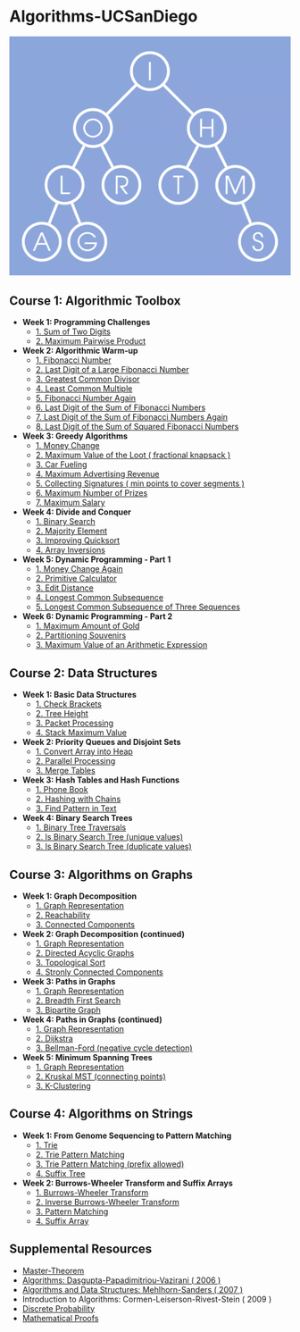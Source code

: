 # Algorithms-UCSanDiego
![](docs/algorithms.png)

## Course 1: Algorithmic Toolbox
* **Week 1: Programming Challenges**
  * [1. Sum of Two Digits](1_course/1_week/1_sum_of_two_digits)
  * [2. Maximum Pairwise Product](1_course/1_week/2_max_pairwise_product)
* **Week 2: Algorithmic Warm-up**
  * [1. Fibonacci Number](1_course/2_week/1_fibonacci_number)
  * [2. Last Digit of a Large Fibonacci Number](1_course/2_week/2_last_digit_of_fibonacci_number)
  * [3. Greatest Common Divisor](1_course/2_week/3_greatest_common_divisor)
  * [4. Least Common Multiple](1_course/2_week/4_least_common_multiple)
  * [5. Fibonacci Number Again](1_course/2_week/5_fibonacci_number_again)
  * [6. Last Digit of the Sum of Fibonacci Numbers](1_course/2_week/6_last_digit_of_the_sum_of_fibonacci_numbers)
  * [7. Last Digit of the Sum of Fibonacci Numbers Again](1_course/2_week/7_last_digit_of_the_sum_of_fibonacci_numbers_again)
  * [8. Last Digit of the Sum of Squared Fibonacci Numbers](1_course/2_week/8_last_digit_of_the_sum_of_squares_of_fibonacci_numbers)
* **Week 3: Greedy Algorithms**
  * [1. Money Change](1_course/3_week/1_money_change)
  * [2. Maximum Value of the Loot ( fractional knapsack )](1_course/3_week/2_max_value_loot)
  * [3. Car Fueling](1_course/3_week/3_car_fueling)
  * [4. Maximum Advertising Revenue](1_course/3_week/4_max_ad_rev)
  * [5. Collecting Signatures ( min points to cover segments )](1_course/3_week/5_collecting_signatures)
  * [6. Maximum Number of Prizes](1_course/3_week/6_max_num_prizes)
  * [7. Maximum Salary](1_course/3_week/7_max_salary)
* **Week 4: Divide and Conquer**
  * [1. Binary Search](1_course/4_week/1_binary_search)
  * [2. Majority Element](1_course/4_week/2_majority_element)
  * [3. Improving Quicksort](1_course/4_week/3_improving_quicksort)
  * [4. Array Inversions](1_course/4_week/4_array_inversions)
* **Week 5: Dynamic Programming - Part 1**
  * [1. Money Change Again](1_course/5_week/1_money_change_again)
  * [2. Primitive Calculator](1_course/5_week/2_primitive_calculator)
  * [3. Edit Distance](1_course/5_week/3_edit_distance)
  * [4. Longest Common Subsequence](1_course/5_week/4_longest_common_subseq)
  * [5. Longest Common Subsequence of Three Sequences](1_course/5_week/5_longest_common_subseq3)
* **Week 6: Dynamic Programming - Part 2**
  * [1. Maximum Amount of Gold](1_course/6_week/1_max_amount_gold)
  * [2. Partitioning Souvenirs](1_course/6_week/2_partition_souvenirs)
  * [3. Maximum Value of an Arithmetic Expression](1_course/6_week/3_max_val_exp)
  
## Course 2: Data Structures
* **Week 1: Basic Data Structures**
  * [1. Check Brackets ](2_course/1_week/1_bracket_match)
  * [2. Tree Height](2_course/1_week/2_tree_height)
  * [3. Packet Processing](2_course/1_week/3_packet_processing)
  * [4. Stack Maximum Value](2_course/1_week/4_stack_max_value)
* **Week 2: Priority Queues and Disjoint Sets**
  * [1. Convert Array into Heap](2_course/2_week/1_convert_array_to_heap)
  * [2. Parallel Processing](2_course/2_week/2_parallel_processing)
  * [3. Merge Tables](2_course/3_week/2_merge_tables)
* **Week 3: Hash Tables and Hash Functions**
  * [1. Phone Book](2_course/3_week/1_phone_book)
  * [2. Hashing with Chains](2_course/3_week/2_hashing_with_chains)
  * [3. Find Pattern in Text](2_course/3_week/3_find_pattern_in_text)
* **Week 4: Binary Search Trees**
  * [1. Binary Tree Traversals](2_course/4_week/1_binary_tree_traversals)
  * [2. Is Binary Search Tree (unique values)](2_course/4_week/2_is_binary_search_tree)
  * [3. Is Binary Search Tree (duplicate values)](2_course/4_week/3_is_binary_search_tree_dups)

## Course 3: Algorithms on Graphs
* **Week 1: Graph Decomposition**
  * [1. Graph Representation](3_course/1_week_decomposition/1_graph_data)
  * [2. Reachability](3_course/1_week_decomposition/2_reachability)
  * [3. Connected Components](3_course/1_week_decomposition/3_connected_components)  
* **Week 2: Graph Decomposition (continued)**
  * [1. Graph Representation](3_course/1_week_decomposition/1_graph_data)
  * [2. Directed Acyclic Graphs](3_course/2_week_decomposition/2_acyclicity)
  * [3. Topological Sort](3_course/2_week_decomposition/3_toposort)
  * [4. Stronly Connected Components](3_course/2_week_decomposition/4_strongly_connected)
* **Week 3: Paths in Graphs**
  * [1. Graph Representation](3_course/1_week_decomposition/1_graph_data)
  * [2. Breadth First Search](3_course/3_week_paths/2_bfs)
  * [3. Bipartite Graph](3_course/3_week_paths/3_bipartite)
* **Week 4: Paths in Graphs (continued)**
  * [1. Graph Representation](3_course/1_week_decomposition/1_graph_data)
  * [2. Dijkstra](3_course/4_week_paths/2_dijkstra)
  * [3. Bellman-Ford (negative cycle detection)](3_course/4_week_paths/3_negative_cycle)
* **Week 5: Minimum Spanning Trees**
  * [1. Graph Representation](3_course/1_week_decomposition/1_graph_data)
  * [2. Kruskal MST (connecting points)](3_course/5_week_mst/2_connecting_points)
  * [3. K-Clustering](3_course/5_week_mst/3_clustering)

## Course 4: Algorithms on Strings
* **Week 1: From Genome Sequencing to Pattern Matching**
  * [1. Trie](4_course/1_week_suffix_tries/1_trie)
  * [2. Trie Pattern Matching](4_course/1_week_suffix_tries/2_trie)
  * [3. Trie Pattern Matching (prefix allowed)](4_course/1_week_suffix_tries/3_trie)
  * [4. Suffix Tree](4_course/1_week_suffix_tries/4_suffix_tree)
* **Week 2: Burrows-Wheeler Transform and Suffix Arrays**
  * [1. Burrows-Wheeler Transform](4_course/2_week_suffix_arrays/1_burrows_wheeler_transform)
  * [2. Inverse Burrows-Wheeler Transform](4_course/2_week_suffix_arrays/2_inverse_burrows_wheeler_transform)
  * [3. Pattern Matching](4_course/2_week_suffix_arrays/3_pattern_matching)
  * [4. Suffix Array](4_course/2_week_suffix_arrays/4_suffix_array)
  
## Supplemental Resources
  * [Master-Theorem](https://claytonjwong.github.io/Master-Theorem/)
  * [Algorithms: Dasgupta-Papadimitriou-Vazirani ( 2006 )](docs/Dasgupta-Papadimitriou-Vazirani.pdf )
  * [Algorithms and Data Structures: Mehlhorn-Sanders ( 2007 )](docs/Mehlhorn-Sanders-Toolbox.pdf )
  * Introduction to Algorithms: Cormen-Leiserson-Rivest-Stein ( 2009 )
  * [Discrete Probability]( https://en.wikibooks.org/wiki/High_School_Mathematics_Extensions/Discrete_Probability )
  * [Mathematical Proofs]( https://en.wikibooks.org/wiki/High_School_Mathematics_Extensions/Mathematical_Proofs )
  